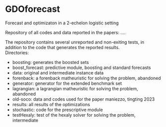 # GDOforecast
Forecast and optimizaton in a 2-echelon logistic setting

Repository of all codes and data reported in the papers: ....

The repository contains several unreported and non-exiting tests, in addition to the code that generates the reported results.  
Directories:
- boosting: generates the boosted sets
- boost_forecast: predictive module, boosting and standard forecasts
- data: original and intermediate instance data
- forenback: a forenback matheuristic for solving the problem, abandoned
- generator: generator for the extended benchmark set
- lagrangian: a lagrangian matheuristic for solving the problem, abandoned
- old-soco: data and codes used for the paper maniezzo, tingting 2023
- results: all results of the optimizations
- stochastic: code for the prescriptive module
- testHexaly: test of the hexaly solver for solving the problem, intermediate